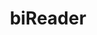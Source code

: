 ﻿---
id: 404
title: "biReader"
weight: 404
version: "3.1.005-3"
updateTime: "2022-04-06T16:27:02"
debName: "http://113.24.212.22:8090/upload/file/com.bilive.bireader_3.1.005-3_loongnix_loongarch64.deb"
debSize: "202.7 MB"
command: "/opt/apps/com.bilive.bireader/files/bin/bireader.sh"
---
